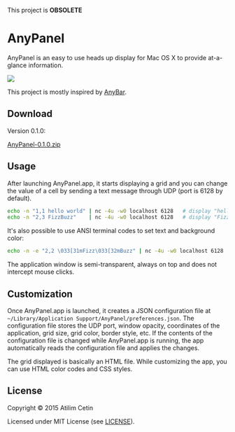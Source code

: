 This project is **OBSOLETE**

# AnyPanel

AnyPanel is an easy to use heads up display for Mac OS X to provide at-a-glance information. 

<img src="screenshot.png?raw=true" />

This project is mostly inspired by [AnyBar](https://github.com/tonsky/AnyBar).

## Download

Version 0.1.0:

<a href="https://github.com/atilimcetin/AnyPanel/releases/download/0.1.0/AnyPanel-0.1.0.zip">AnyPanel-0.1.0.zip</a>


## Usage

After launching AnyPanel.app, it starts displaying a grid and you can change the value of a cell by sending a text message through UDP (port is 6128 by default).

```sh
echo -n "1,1 hello world" | nc -4u -w0 localhost 6128   # display "hello world" at cell (1, 1)
echo -n "2,3 FizzBuzz"    | nc -4u -w0 localhost 6128   # display "FizzBuzz" at cell (2, 3)
```

It's also possible to use ANSI terminal codes to set text and background color:

```sh
echo -n -e "2,2 \033[31mFizz\033[32mBuzz" | nc -4u -w0 localhost 6128   # display red "Fizz" and green "Buzz" at cell (2, 2)
```

The application window is semi-transparent, always on top and does not intercept mouse clicks.

## Customization

Once AnyPanel.app is launched, it creates a JSON configuration file at `~/Library/Application Support/AnyPanel/preferences.json`. The configuration file stores the UDP port, window opacity, coordinates of the application, grid size, grid color, border style, etc. If the contents of the configuration file is changed while AnyPanel.app is running, the app automatically reads the configuration file and applies the changes.

The grid displayed is basically an HTML file. While customizing the app, you can use HTML color codes and CSS styles.


## License

Copyright © 2015 Atilim Cetin

Licensed under MIT License (see [LICENSE](LICENSE)).
